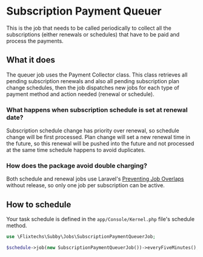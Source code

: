 # Subscription Payment Queuer <Badge text="new in v6.0" type="tip"/>
This is the job that needs to be called periodically to collect all the subscriptions (either renewals or schedules) that
have to be paid and process the payments.

## What it does
The queuer job uses the Payment Collector class. This class retrieves all pending subscription renewals and also all pending
subscription plan change schedules, then the job dispatches new jobs for each type of payment method and action needed 
(renewal or schedule).

### What happens when subscription schedule is set at renewal date?
Subscription schedule change has priority over renewal, so schedule change will be first processed. Plan
change will set a new renewal time in the future, so this renewal will be pushed into the future and not processed at
the same time schedule happens to avoid duplicates.

### How does the package avoid double charging?
Both schedule and renewal jobs use Laravel's [Preventing Job Overlaps](https://laravel.com/docs/8.x/queues#preventing-job-overlaps)
without release, so only one job per subscription can be active.

## How to schedule
Your task schedule is defined in the `app/Console/Kernel.php` file's schedule method.

```php
use \Flixtechs\Subby\Jobs\SubscriptionPaymentQueuerJob;

$schedule->job(new SubscriptionPaymentQueuerJob())->everyFiveMinutes();
```
